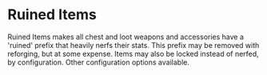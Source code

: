 # Ruined Items

Ruined Items makes all chest and loot weapons and accessories have a 'ruined' prefix that heavily nerfs their stats. This prefix may be removed with reforging, but at some expense. Items may also be locked instead of nerfed, by configuration. Other configuration options available.
